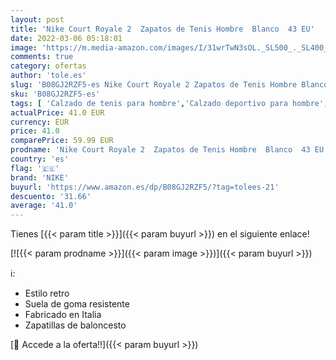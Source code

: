 ```yaml
---
layout: post
title: 'Nike Court Royale 2  Zapatos de Tenis Hombre  Blanco  43 EU'
date: 2022-03-06 05:18:01
image: 'https://m.media-amazon.com/images/I/31wrTwN3sOL._SL500_._SL400_.jpg'
comments: true
category: ofertas
author: 'tole.es'
slug: 'B08GJ2RZF5-es Nike Court Royale 2 Zapatos de Tenis Hombre Blanco 43 EU'
sku: 'B08GJ2RZF5-es'
tags: [ 'Calzado de tenis para hombre','Calzado deportivo para hombre','Zapatillas y calzado deportivo para hombre','Zapatos','Zapatos para hombre','Zapatos y complementos','nike','zapatos', ]
actualPrice: 41.0 EUR
currency: EUR
price: 41.0
comparePrice: 59.99 EUR
prodname: 'Nike Court Royale 2  Zapatos de Tenis Hombre  Blanco  43 EU'
country: 'es'
flag: '🇪🇸'
brand: 'NIKE'
buyurl: 'https://www.amazon.es/dp/B08GJ2RZF5/?tag=tolees-21'
descuento: '31.66'
average: '41.0'
---
```


Tienes [{{< param title >}}]({{< param buyurl >}}) en el siguiente enlace!

[![{{< param prodname >}}]({{< param image >}})]({{< param buyurl >}})

ℹ️:

- Estilo retro
- Suela de goma resistente
- Fabricado en Italia
- Zapatillas de baloncesto

[🛒 Accede a la oferta!!]({{< param buyurl >}})
